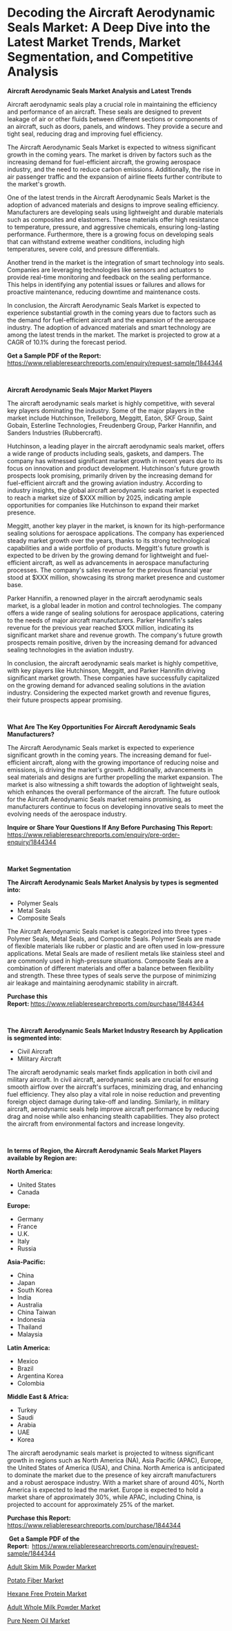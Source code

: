 <p><h1>Decoding the Aircraft Aerodynamic Seals Market: A Deep Dive into the Latest Market Trends, Market Segmentation, and Competitive Analysis</h1></p><p><strong>Aircraft Aerodynamic Seals Market Analysis and Latest Trends</strong></p>
<p><p>Aircraft aerodynamic seals play a crucial role in maintaining the efficiency and performance of an aircraft. These seals are designed to prevent leakage of air or other fluids between different sections or components of an aircraft, such as doors, panels, and windows. They provide a secure and tight seal, reducing drag and improving fuel efficiency.</p><p>The Aircraft Aerodynamic Seals Market is expected to witness significant growth in the coming years. The market is driven by factors such as the increasing demand for fuel-efficient aircraft, the growing aerospace industry, and the need to reduce carbon emissions. Additionally, the rise in air passenger traffic and the expansion of airline fleets further contribute to the market's growth.</p><p>One of the latest trends in the Aircraft Aerodynamic Seals Market is the adoption of advanced materials and designs to improve sealing efficiency. Manufacturers are developing seals using lightweight and durable materials such as composites and elastomers. These materials offer high resistance to temperature, pressure, and aggressive chemicals, ensuring long-lasting performance. Furthermore, there is a growing focus on developing seals that can withstand extreme weather conditions, including high temperatures, severe cold, and pressure differentials.</p><p>Another trend in the market is the integration of smart technology into seals. Companies are leveraging technologies like sensors and actuators to provide real-time monitoring and feedback on the sealing performance. This helps in identifying any potential issues or failures and allows for proactive maintenance, reducing downtime and maintenance costs.</p><p>In conclusion, the Aircraft Aerodynamic Seals Market is expected to experience substantial growth in the coming years due to factors such as the demand for fuel-efficient aircraft and the expansion of the aerospace industry. The adoption of advanced materials and smart technology are among the latest trends in the market. The market is projected to grow at a CAGR of 10.1% during the forecast period.</p></p>
<p><strong>Get a Sample PDF of the Report:&nbsp;</strong> <a href="https://www.reliableresearchreports.com/enquiry/request-sample/1844344">https://www.reliableresearchreports.com/enquiry/request-sample/1844344</a></p>
<p>&nbsp;</p>
<p><strong>Aircraft Aerodynamic Seals Major Market Players</strong></p>
<p><p>The aircraft aerodynamic seals market is highly competitive, with several key players dominating the industry. Some of the major players in the market include Hutchinson, Trelleborg, Meggitt, Eaton, SKF Group, Saint Gobain, Esterline Technologies, Freudenberg Group, Parker Hannifin, and Sanders Industries (Rubbercraft).</p><p>Hutchinson, a leading player in the aircraft aerodynamic seals market, offers a wide range of products including seals, gaskets, and dampers. The company has witnessed significant market growth in recent years due to its focus on innovation and product development. Hutchinson's future growth prospects look promising, primarily driven by the increasing demand for fuel-efficient aircraft and the growing aviation industry. According to industry insights, the global aircraft aerodynamic seals market is expected to reach a market size of $XXX million by 2025, indicating ample opportunities for companies like Hutchinson to expand their market presence.</p><p>Meggitt, another key player in the market, is known for its high-performance sealing solutions for aerospace applications. The company has experienced steady market growth over the years, thanks to its strong technological capabilities and a wide portfolio of products. Meggitt's future growth is expected to be driven by the growing demand for lightweight and fuel-efficient aircraft, as well as advancements in aerospace manufacturing processes. The company's sales revenue for the previous financial year stood at $XXX million, showcasing its strong market presence and customer base.</p><p>Parker Hannifin, a renowned player in the aircraft aerodynamic seals market, is a global leader in motion and control technologies. The company offers a wide range of sealing solutions for aerospace applications, catering to the needs of major aircraft manufacturers. Parker Hannifin's sales revenue for the previous year reached $XXX million, indicating its significant market share and revenue growth. The company's future growth prospects remain positive, driven by the increasing demand for advanced sealing technologies in the aviation industry.</p><p>In conclusion, the aircraft aerodynamic seals market is highly competitive, with key players like Hutchinson, Meggitt, and Parker Hannifin driving significant market growth. These companies have successfully capitalized on the growing demand for advanced sealing solutions in the aviation industry. Considering the expected market growth and revenue figures, their future prospects appear promising.</p></p>
<p>&nbsp;</p>
<p><strong>What Are The Key Opportunities For Aircraft Aerodynamic Seals Manufacturers?</strong></p>
<p><p>The Aircraft Aerodynamic Seals market is expected to experience significant growth in the coming years. The increasing demand for fuel-efficient aircraft, along with the growing importance of reducing noise and emissions, is driving the market's growth. Additionally, advancements in seal materials and designs are further propelling the market expansion. The market is also witnessing a shift towards the adoption of lightweight seals, which enhances the overall performance of the aircraft. The future outlook for the Aircraft Aerodynamic Seals market remains promising, as manufacturers continue to focus on developing innovative seals to meet the evolving needs of the aerospace industry.</p></p>
<p><strong>Inquire or Share Your Questions If Any Before Purchasing This Report:</strong> <a href="https://www.reliableresearchreports.com/enquiry/pre-order-enquiry/1844344">https://www.reliableresearchreports.com/enquiry/pre-order-enquiry/1844344</a></p>
<p>&nbsp;</p>
<p><strong>Market Segmentation</strong></p>
<p><strong>The Aircraft Aerodynamic Seals Market Analysis by types is segmented into:</strong></p>
<p><ul><li>Polymer Seals</li><li>Metal Seals</li><li>Composite Seals</li></ul></p>
<p><p>The Aircraft Aerodynamic Seals market is categorized into three types - Polymer Seals, Metal Seals, and Composite Seals. Polymer Seals are made of flexible materials like rubber or plastic and are often used in low-pressure applications. Metal Seals are made of resilient metals like stainless steel and are commonly used in high-pressure situations. Composite Seals are a combination of different materials and offer a balance between flexibility and strength. These three types of seals serve the purpose of minimizing air leakage and maintaining aerodynamic stability in aircraft.</p></p>
<p><strong>Purchase this Report:&nbsp;</strong><a href="https://www.reliableresearchreports.com/purchase/1844344">https://www.reliableresearchreports.com/purchase/1844344</a></p>
<p>&nbsp;</p>
<p><strong>The Aircraft Aerodynamic Seals Market Industry Research by Application is segmented into:</strong></p>
<p><ul><li>Civil Aircraft</li><li>Military Aircraft</li></ul></p>
<p><p>The aircraft aerodynamic seals market finds application in both civil and military aircraft. In civil aircraft, aerodynamic seals are crucial for ensuring smooth airflow over the aircraft's surfaces, minimizing drag, and enhancing fuel efficiency. They also play a vital role in noise reduction and preventing foreign object damage during take-off and landing. Similarly, in military aircraft, aerodynamic seals help improve aircraft performance by reducing drag and noise while also enhancing stealth capabilities. They also protect the aircraft from environmental factors and increase longevity.</p></p>
<p>&nbsp;</p>
<p><strong>In terms of Region, the Aircraft Aerodynamic Seals Market Players available by Region are:</strong></p>
<p>
    <p> <strong> North America: </strong>
        <ul>
            <li>United States</li>
            <li>Canada</li>
        </ul>
        </p> 
    <p> <strong> Europe: </strong>
        <ul>
            <li>Germany</li>
            <li>France</li>
            <li>U.K.</li>
            <li>Italy</li>
            <li>Russia</li>
        </ul>
        </p> 
    <p> <strong> Asia-Pacific: </strong>
        <ul>
            <li>China</li>
            <li>Japan</li>
            <li>South Korea</li>
            <li>India</li>
            <li>Australia</li>
            <li>China Taiwan</li>
            <li>Indonesia</li>
            <li>Thailand</li>
            <li>Malaysia</li>
        </ul>
        </p> 
    <p> <strong> Latin America: </strong>
        <ul>
            <li>Mexico</li>
            <li>Brazil</li>
            <li>Argentina Korea</li>
            <li>Colombia</li>
        </ul>
        </p> 
    <p> <strong> Middle East & Africa: </strong>
        <ul>
            <li>Turkey</li>
            <li>Saudi</li>
            <li>Arabia</li>
            <li>UAE</li>
            <li>Korea</li>
        </ul>
    </p>
    </p>
<p><p>The aircraft aerodynamic seals market is projected to witness significant growth in regions such as North America (NA), Asia Pacific (APAC), Europe, the United States of America (USA), and China. North America is anticipated to dominate the market due to the presence of key aircraft manufacturers and a robust aerospace industry. With a market share of around 40%, North America is expected to lead the market. Europe is expected to hold a market share of approximately 30%, while APAC, including China, is projected to account for approximately 25% of the market.</p></p>
<p><strong>Purchase this Report: </strong><a href="https://www.reliableresearchreports.com/purchase/1844344">https://www.reliableresearchreports.com/purchase/1844344</a></p>
<p>&nbsp;<strong>Get a Sample PDF of the Report:&nbsp;&nbsp;</strong><a href="https://www.reliableresearchreports.com/enquiry/request-sample/1844344">https://www.reliableresearchreports.com/enquiry/request-sample/1844344</a></p>
<p><strong></strong></p>
<p><p><a href="https://github.com/sndrkn/Market-Research-Report-List-2/blob/main/adult-skim-milk-powder-market.md">Adult Skim Milk Powder Market</a></p><p><a href="https://github.com/prosalinda88/Market-Research-Report-List-2/blob/main/potato-fiber-market.md">Potato Fiber Market</a></p><p><a href="https://github.com/jonneygiverf/Market-Research-Report-List-2/blob/main/hexane-free-protein-market.md">Hexane Free Protein Market</a></p><p><a href="https://github.com/melchekhinf/Market-Research-Report-List-2/blob/main/adult-whole-milk-powder-market.md">Adult Whole Milk Powder Market</a></p><p><a href="https://github.com/amae102299/Market-Research-Report-List-2/blob/main/pure-neem-oil-market.md">Pure Neem Oil Market</a></p></p>